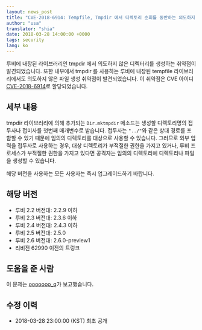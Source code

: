 ```yaml
---
layout: news_post
title: "CVE-2018-6914: Tempfile, Tmpdir 에서 디렉토리 순회를 동반하는 의도하지 않은 파일, 또는 디렉토리 생성 취약점"
author: "usa"
translator: "shia"
date: 2018-03-28 14:00:00 +0000
tags: security
lang: ko
---
```


루비에 내장된 라이브러리인 tmpdir 에서 의도하지 않은 디렉터리를 생성하는 취약점이 발견되었습니다.
또한 내부에서 tmpdir 를 사용하는 루비에 내장된 tempfile 라이브러리에서도 의도하지 않은 파일 생성 취약점이 발견되었습니다.
이 취약점은 CVE 아이디 [CVE-2018-6914](http://cve.mitre.org/cgi-bin/cvename.cgi?name=CVE-2018-6914)로 할당되었습니다.

## 세부 내용

tmpdir 라이브러리에 의해 추가되는 `Dir.mktmpdir` 메소드는 생성할 디렉토리명의 접두사나 접미사를 첫번째 매개변수로 받습니다.
접두사는 `"../"`와 같은 상대 경로를 포함할 수 있기 때문에 임의의 디렉토리를 대상으로 사용할 수 있습니다.
그러므로 외부 입력을 접두사로 사용하는 경우, 대상 디렉토리가 부적절한 권한을 가지고 있거나, 루비 프로세스가 부적절한 권한을 가지고 있다면 공격자는 임의의 디렉토리에 디렉토리나 파일을 생성할 수 있습니다.

해당 버전을 사용하는 모든 사용자는 즉시 업그레이드하기 바랍니다.

## 해당 버전

* 루비 2.2 버전대: 2.2.9 이하
* 루비 2.3 버전대: 2.3.6 이하
* 루비 2.4 버전대: 2.4.3 이하
* 루비 2.5 버전대: 2.5.0
* 루비 2.6 버전대: 2.6.0-preview1
* 리비전 62990 이전의 트렁크

## 도움을 준 사람

이 문제는 [ooooooo_q](https://hackerone.com/ooooooo_q)가 보고했습니다.

## 수정 이력

* 2018-03-28 23:00:00 (KST) 최초 공개
